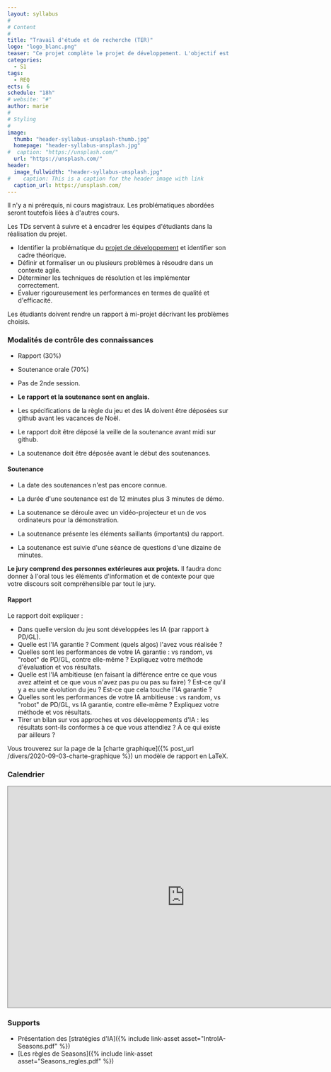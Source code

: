 ```yaml
---
layout: syllabus
#
# Content
#
title: "Travail d'étude et de recherche (TER)"
logo: "logo_blanc.png"
teaser: "Ce projet complète le projet de développement. L'objectif est de comprendre, formaliser, analyser, et répondre aux besoins du logiciel en termes de structures de données, d'algorithmes, d'aide à la décision, ou même d'intelligence artificielle."
categories:
  - S1
tags:
  - REQ
ects: 6
schedule: "18h"
# website: "#"
author: marie
#
# Styling
#
image:
  thumb: "header-syllabus-unsplash-thumb.jpg"
  homepage: "header-syllabus-unsplash.jpg"
#  caption: "https://unsplash.com/"
  url: "https://unsplash.com/"
header:
  image_fullwidth: "header-syllabus-unsplash.jpg"
#    caption: This is a caption for the header image with link
  caption_url: https://unsplash.com/
---
```


Il n'y a ni prérequis, ni cours magistraux.
Les problématiques abordées seront toutefois liées à d'autres cours.

Les TDs servent à suivre et à encadrer les équipes d'étudiants dans la réalisation du projet.

- Identifier la problématique du [projet de développement](../projet-developpement/) et identifier son cadre théorique.
- Définir et formaliser un ou plusieurs problèmes à résoudre dans un contexte agile.
- Déterminer les techniques de résolution et les implémenter correctement.
- Évaluer rigoureusement les performances en termes de qualité et d'efficacité.

Les étudiants doivent rendre un rapport à mi-projet décrivant les problèmes choisis.

### Modalités de contrôle des connaissances ###

- Rapport (30%)
- Soutenance orale (70%)
- Pas de 2nde session.

- **Le rapport et la soutenance sont en anglais.**
- Les spécifications de la règle du jeu et des IA doivent être déposées sur github avant les vacances de Noël.
- Le rapport doit être déposé la veille de la soutenance avant midi sur github.
- La soutenance doit être déposée avant le début des soutenances.

#### Soutenance ####

<!-- - **Les soutenances auront lieu le lundi 18 janvier 2021.** -->

- La date des soutenances n'est pas encore connue.

- La durée d'une soutenance est de 12 minutes plus 3 minutes de démo.
- La soutenance se déroule avec un vidéo-projecteur et un de vos ordinateurs pour la démonstration.
- La soutenance présente les éléments saillants (importants) du rapport.
- La soutenance est suivie d'une séance de questions d'une dizaine de minutes.

**Le jury comprend des personnes extérieures aux projets.**
Il faudra donc donner à l'oral tous les éléments d'information et de contexte pour que votre discours soit compréhensible par tout le jury.

<!-- L'ordre de passage est donné ci-dessous.

| Horaire | Équipe     | Étudiants                                                                             |
|---------|------------|---------------------------------------------------------------------------------------|
| 9h00    | Mocanigaya | Morgane Govone, Gaetan Jacquet, Cassandre Maire, Nicolas Saint Jean                   |
| 9h45    | Teamrocket |  Vincent Laubry, Samuele Marino, Maya Medjad, Mohummad Zaid Burkutally                |
| 10h30   | **PAUSE**                                                                                          |
| 11h00   | Utopia     | Aymen Baroudi, Tom Donnadieu, Filipe Gomes Silva, Erdal Toprak                        |
| 11h45   | Top4-1     | Arnaud Barbe, Yasmine Benfredj, Yassine Chouchane, Sébastien Marro                    |
| 12h30   | **PAUSE**                                                                                          |
| 14h00   | Aventure   | Ralph El Chalfoun, Jérémy Hirth Daumas, Nabil Yacoub, Rémi Yacoub                     |
| 14h45   | Vamos      | Ossama Ashraf, Kevin Levy, Nicolas Zimmer                                             |
| 15h30   | Lamac      | Meryem Boufalah, Loïc Filippi, Anastasiia Kozlova, Alessandro Pepegna, Chaeyeon Shim  |
-->

#### Rapport ####

Le rapport doit expliquer :

- Dans quelle version du jeu sont développées les IA (par rapport à PD/GL).
- Quelle est l'IA garantie ? Comment (quels algos) l'avez vous réalisée ?
- Quelles sont les performances de votre IA garantie : vs random, vs "robot" de PD/GL, contre elle-même ? Expliquez votre méthode d'évaluation et vos résultats.
- Quelle est l'IA ambitieuse (en faisant la différence entre ce que vous avez atteint et ce que vous n'avez pas pu ou pas su faire) ? Est-ce qu'il y a eu une évolution du jeu ? Est-ce que cela touche l'IA garantie ?
- Quelles sont les performances de votre IA ambitieuse : vs random, vs "robot" de PD/GL, vs IA garantie, contre elle-même ? Expliquez votre méthode et vos résultats.
- Tirer un bilan sur vos approches et vos développements d'IA : les résultats sont-ils conformes à ce que vous attendiez ? À ce qui existe par ailleurs ?

Vous trouverez sur la page de la [charte graphique]({% post_url /divers/2020-09-03-charte-graphique %}) un modèle de rapport en LaTeX.

### Calendrier ###

<iframe src="https://calendar.google.com/calendar/embed?height=500&amp;wkst=1&amp;bgcolor=%23ffffff&amp;ctz=Europe%2FParis&amp;src=ZDh1dXRiaDUwcGI0aDJlZG9xNjdhY2s1aXNAZ3JvdXAuY2FsZW5kYXIuZ29vZ2xlLmNvbQ&amp;color=%23D81B60&amp;showCalendars=1" style="border:solid 1px #777" width="800" height="500" frameborder="0" scrolling="no"></iframe>

### Supports ###

- Présentation des [stratégies d'IA]({% include link-asset asset="IntroIA-Seasons.pdf" %}) 
- [Les règles de Seasons]({% include link-asset asset="Seasons_regles.pdf" %})

<!-- 
### Supports ###

- Présentation des [stratégies d'IA]({% include link-asset asset="IntroIA.pdf" %}) 
- [Les règles de 7 wonders]({% include link-asset asset="7wonders-regles.pdf" %})
- [Le descriptif des effets]({% include link-asset asset="7wonders-effets.pdf" %})
- [Les cartes et les chaînages]({% include link-asset asset="7wonders-cartes-chainages.pdf" %})
- [Les merveilles]({% include link-asset asset="merveilles.pdf" %}) [(images)]({% include link-asset asset="wonderboards.zip" %})
-->

<!--
### Quelques réflexions sur le jeu Puerto Rico ###

Vous trouverez ci-dessous un diagramme de dépendances sous la forme d'un arbre pour produire des marchandises.
Remarquez que nous avons traiter séparément le cas où l'objectif final est de produire une unique marchandise
On peut aussi prendre en considération les avantages octroyés par certains bâtiments/plantations en modifiant dynamiquement le diagramme comme indiqué sur la droite du diagramme.

![Diagramme de production de marchandises avec Puerto Rico]({% include link-asset asset="puerto-rico-marchandises.png" %}){:class="img-responsive" style="width: 100%;"}

Il est judicieux de considérer que chaque sommet a un état :
- **Atteint** : le prérequis est rempli, par exemple un bâtiment est construit.
- **Possible** : le prérequis n'est pas rempli, mais peut être atteint, par exemple un bâtiment n'est pas construit, mais est disponible.
- **Inatteignable** : le prérequis ne peut plus être rempli, par exemple un bâtiment n'est pas construit et n'est plus disponible.



Ce diagramme permet de répondre à différentes questions :
 - Est-il encore possible de produire X unités de marchandise ?
 - Qu'est-ce qui manque pour produire X unités de marchandise ? Quel est le coût en doublons et côlons ?
 - Combien d'étapes sont nécessaires pour produire X unités de marchandise ?

-->